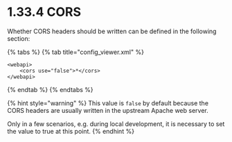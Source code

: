 # 1.33.4 CORS

Whether CORS headers should be written can be defined in the following section:

{% tabs %}
{% tab title="config\_viewer.xml" %}
```markup
<webapi>
    <cors use="false">*</cors>
</webapi>
```
{% endtab %}
{% endtabs %}

{% hint style="warning" %}
This value is `false` by default because the CORS headers are usually written in the upstream Apache web server. 

Only in a few scenarios, e.g. during local development, it is necessary to set the value to true at this point.
{% endhint %}



